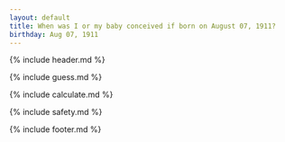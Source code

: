 ```yaml
---
layout: default
title: When was I or my baby conceived if born on August 07, 1911?
birthday: Aug 07, 1911
---
```


{% include header.md %}

{% include guess.md %}

{% include calculate.md %}

{% include safety.md %}

{% include footer.md %}



